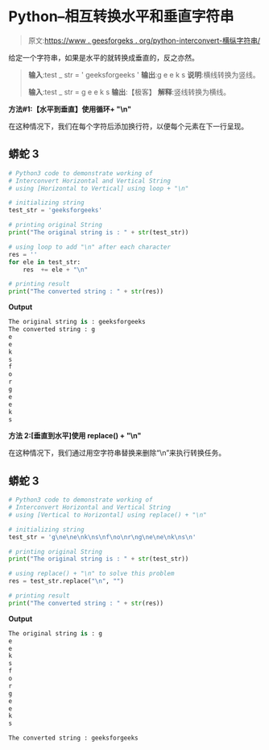 # Python–相互转换水平和垂直字符串

> 原文:[https://www . geesforgeks . org/python-interconvert-横纵字符串/](https://www.geeksforgeeks.org/python-interconvert-horizontal-and-vertical-string/)

给定一个字符串，如果是水平的就转换成垂直的，反之亦然。

> **输入**:test _ str = ' geeksforgeeks '
> **输出**:g
> e
> e
> k
> s
> **说明**:横线转换为竖线。
> 
> **输入**:test _ str = g
> e
> e
> k
> s
> **输出**:【极客】
> **解释**:竖线转换为横线。

**方法#1:【水平到垂直】使用循环+ "\n"**

在这种情况下，我们在每个字符后添加换行符，以便每个元素在下一行呈现。

## 蟒蛇 3

```py
# Python3 code to demonstrate working of 
# Interconvert Horizontal and Vertical String
# using [Horizontal to Vertical] using loop + "\n"

# initializing string
test_str = 'geeksforgeeks'

# printing original String
print("The original string is : " + str(test_str))

# using loop to add "\n" after each character 
res = ''
for ele in test_str:
    res  += ele + "\n" 

# printing result 
print("The converted string : " + str(res)) 
```

**Output**

```py
The original string is : geeksforgeeks
The converted string : g
e
e
k
s
f
o
r
g
e
e
k
s

```

**方法 2:[垂直到水平]使用 replace() + "\n"**

在这种情况下，我们通过用空字符串替换来删除“\n”来执行转换任务。

## 蟒蛇 3

```py
# Python3 code to demonstrate working of 
# Interconvert Horizontal and Vertical String
# using [Vertical to Horizontal] using replace() + "\n"

# initializing string
test_str = 'g\ne\ne\nk\ns\nf\no\nr\ng\ne\ne\nk\ns\n'

# printing original String
print("The original string is : " + str(test_str))

# using replace() + "\n" to solve this problem
res = test_str.replace("\n", "")

# printing result 
print("The converted string : " + str(res)) 
```

**Output**

```py
The original string is : g
e
e
k
s
f
o
r
g
e
e
k
s

The converted string : geeksforgeeks

```